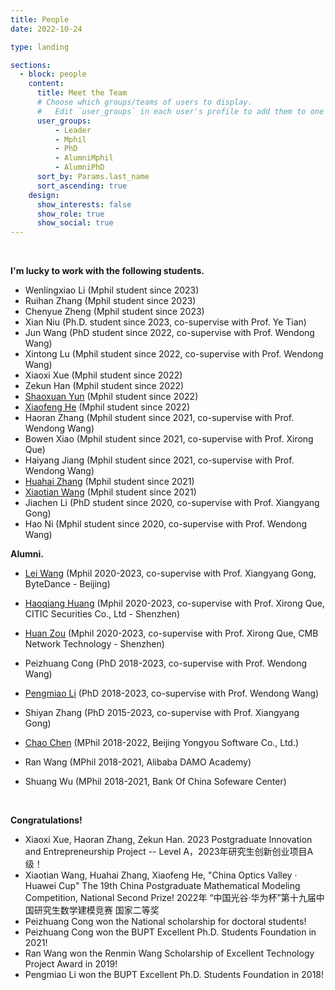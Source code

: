 ```yaml
---
title: People
date: 2022-10-24

type: landing

sections:
  - block: people
    content:
      title: Meet the Team
      # Choose which groups/teams of users to display.
      #   Edit `user_groups` in each user's profile to add them to one or more of these groups.
      user_groups:
          - Leader
          - Mphil
          - PhD
          - AlumniMphil
          - AlumniPhD
      sort_by: Params.last_name
      sort_ascending: true
    design:
      show_interests: false
      show_role: true
      show_social: true
---
```



<br/>

**I'm lucky to work with the following students.**

* Wenlingxiao Li (Mphil student since 2023)
* Ruihan Zhang (Mphil student since 2023)
* Chenyue Zheng (Mphil student since 2023)
* Xian Niu (Ph.D. student since 2023, co-supervise with Prof. Ye Tian)
* Jun Wang (PhD student since 2022, co-supervise with Prof. Wendong Wang)
* Xintong Lu (Mphil student since 2022, co-supervise with Prof. Wendong Wang)
* Xiaoxi Xue (Mphil student since 2022)
* Zekun Han (Mphil student since 2022)
* [Shaoxuan Yun](https://github.com/howardyun) (Mphil student since 2022)
* [Xiaofeng He](https://github.com/HXF-eve) (Mphil student since 2022)
* Haoran Zhang (Mphil student since 2021, co-supervise with Prof. Wendong Wang)  
* Bowen Xiao (Mphil student since 2021, co-supervise with Prof. Xirong Que)
* Haiyang Jiang (Mphil student since 2021, co-supervise with Prof. Wendong Wang)  
* [Huahai Zhang](https://github.com/buptzhh) (Mphil student since 2021)
* [Xiaotian Wang](https://github.com/SteveWXT) (Mphil student since 2021)
* Jiachen Li (PhD student since 2020, co-supervise with Prof. Xiangyang Gong)  
* Hao Ni (Mphil student since 2020, co-supervise with Prof. Wendong Wang)


**Alumni.**

* [Lei Wang](https://github.com/wanglei1998) (Mphil 2020-2023, co-supervise with Prof. Xiangyang Gong, ByteDance - Beijing)

* [Haoqiang Huang](https://github.com/Erii81) (Mphil 2020-2023, co-supervise with Prof. Xirong Que, CITIC Securities Co., Ltd - Shenzhen)

* [Huan Zou](https://github.com/vickybull) (Mphil 2020-2023, co-supervise with Prof. Xirong Que, CMB Network Technology - Shenzhen)

* Peizhuang Cong (PhD 2018-2023, co-supervise with Prof. Wendong Wang)

* [Pengmiao Li](https://github.com/PengMLi) (PhD 2018-2023, co-supervise with Prof. Wendong Wang)

* Shiyan Zhang (PhD 2015-2023, co-supervise with Prof. Xiangyang Gong)

* [Chao Chen](https://github.com/curious0906) (MPhil 2018-2022, Beijing Yongyou Software Co., Ltd.)

* Ran Wang (MPhil 2018-2021, Alibaba DAMO Academy)

* Shuang Wu (MPhil 2018-2021, Bank Of China Sofeware Center)

  <br/>


**Congratulations!**

* Xiaoxi Xue, Haoran Zhang, Zekun Han. 2023 Postgraduate Innovation and Entrepreneurship Project -- Level A，2023年研究生创新创业项目A级！
* Xiaotian Wang, Huahai Zhang, Xiaofeng He, "China Optics Valley · Huawei Cup" The 19th China Postgraduate Mathematical Modeling Competition, National Second Prize! 2022年 “中国光谷·华为杯”第十九届中国研究生数学建模竞赛 国家二等奖
* Peizhuang Cong won the National scholarship for doctoral students!
* Peizhuang Cong won the BUPT Excellent Ph.D. Students Foundation in 2021!
* Ran Wang won the Renmin Wang Scholarship of Excellent Technology Project Award in 2019!
* Pengmiao Li won the BUPT Excellent Ph.D. Students Foundation in 2018!

